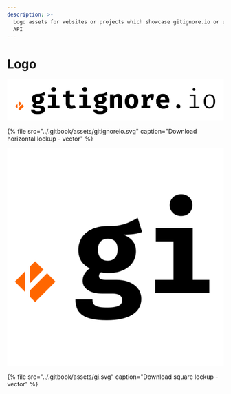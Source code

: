 ```yaml
---
description: >-
  Logo assets for websites or projects which showcase gitignore.io or use the
  API
---
```


# Logo

![Horizontal lockup](../.gitbook/assets/gitignoreio.svg)

{% file src="../.gitbook/assets/gitignoreio.svg" caption="Download horizontal lockup - vector" %}

![Square lockup](../.gitbook/assets/gi.svg)

{% file src="../.gitbook/assets/gi.svg" caption="Download square lockup - vector" %}

